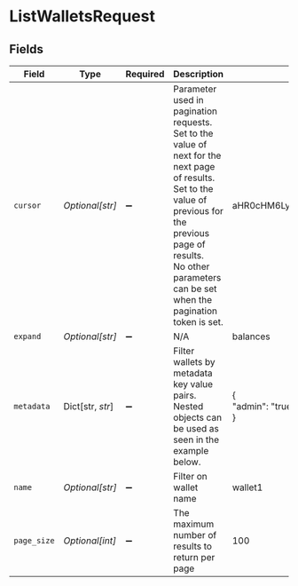 # ListWalletsRequest


## Fields

| Field                                                                                                                                                                                                                          | Type                                                                                                                                                                                                                           | Required                                                                                                                                                                                                                       | Description                                                                                                                                                                                                                    | Example                                                                                                                                                                                                                        |
| ------------------------------------------------------------------------------------------------------------------------------------------------------------------------------------------------------------------------------ | ------------------------------------------------------------------------------------------------------------------------------------------------------------------------------------------------------------------------------ | ------------------------------------------------------------------------------------------------------------------------------------------------------------------------------------------------------------------------------ | ------------------------------------------------------------------------------------------------------------------------------------------------------------------------------------------------------------------------------ | ------------------------------------------------------------------------------------------------------------------------------------------------------------------------------------------------------------------------------ |
| `cursor`                                                                                                                                                                                                                       | *Optional[str]*                                                                                                                                                                                                                | :heavy_minus_sign:                                                                                                                                                                                                             | Parameter used in pagination requests.<br/>Set to the value of next for the next page of results.<br/>Set to the value of previous for the previous page of results.<br/>No other parameters can be set when the pagination token is set.<br/> | aHR0cHM6Ly9nLnBhZ2UvTmVrby1SYW1lbj9zaGFyZQ==                                                                                                                                                                                   |
| `expand`                                                                                                                                                                                                                       | *Optional[str]*                                                                                                                                                                                                                | :heavy_minus_sign:                                                                                                                                                                                                             | N/A                                                                                                                                                                                                                            | balances                                                                                                                                                                                                                       |
| `metadata`                                                                                                                                                                                                                     | Dict[str, *str*]                                                                                                                                                                                                               | :heavy_minus_sign:                                                                                                                                                                                                             | Filter wallets by metadata key value pairs. Nested objects can be used as seen in the example below.                                                                                                                           | {<br/>"admin": "true"<br/>}                                                                                                                                                                                                    |
| `name`                                                                                                                                                                                                                         | *Optional[str]*                                                                                                                                                                                                                | :heavy_minus_sign:                                                                                                                                                                                                             | Filter on wallet name                                                                                                                                                                                                          | wallet1                                                                                                                                                                                                                        |
| `page_size`                                                                                                                                                                                                                    | *Optional[int]*                                                                                                                                                                                                                | :heavy_minus_sign:                                                                                                                                                                                                             | The maximum number of results to return per page                                                                                                                                                                               | 100                                                                                                                                                                                                                            |